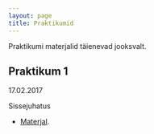```yaml
---
layout: page
title: Praktikumid
---
```


Praktikumi materjalid täienevad jooksvalt.

## Praktikum 1

17.02.2017 

Sissejuhatus

* [Materjal](../_1praktikum). 
